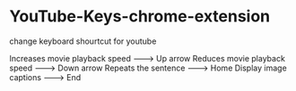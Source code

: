 # YouTube-Keys-chrome-extension
change keyboard shourtcut for youtube 

Increases movie playback speed ---> Up arrow 
Reduces movie playback speed   ---> Down arrow
Repeats the sentence           ---> Home
Display image captions         ---> End  


